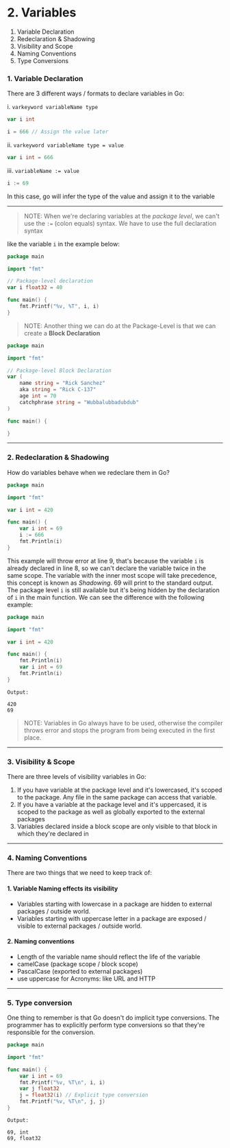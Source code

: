 # 2. Variables

1. Variable Declaration
2. Redeclaration & Shadowing
3. Visibility and Scope
4. Naming Conventions
5. Type Conversions

### 1. Variable Declaration

There are 3 different ways / formats to declare variables in Go:

i. `varkeyword variableName type`

```go
var i int

i = 666 // Assign the value later

```

ii. `varkeyword variableName type = value`

```go
var i int = 666
```

iii. `variableName := value`

```go
i := 69
```

In this case, go will infer the type of the value and assign it to the variable

---

> NOTE: When we're declaring variables at the _package level_, we can't use the `:=` (colon equals) syntax. We have to use the full declaration syntax

like the variable `i` in the example below:

```go
package main

import "fmt"

// Package-level declaration
var i float32 = 40

func main() {
    fmt.Printf("%v, %T", i, i)
}
```

> NOTE: Another thing we can do at the Package-Level is that we can create a **Block Declaration**

```go
package main

import "fmt"

// Package-level Block Declaration
var (
    name string = "Rick Sanchez"
    aka string = "Rick C-137"
    age int = 70
    catchphrase string = "Wubbalubbadubdub"
)

func main() {

}
```

---

### 2. Redeclaration & Shadowing

How do variables behave when we redeclare them in Go?

```go
package main

import "fmt"

var i int = 420

func main() {
    var i int = 69
    i := 666
    fmt.Println(i)
}
```

This example will throw error at line 9, that's because the variable `i` is already declared in line 8, so we can't declare the variable twice in the same scope. The variable with the inner most scope will take precedence, this concept is known as _Shadowing_. 69 will print to the standard output. The package level `i` is still available but it's being hidden by the declaration of `i` in the main function. We can see the difference with the following example:

```go
package main

import "fmt"

var i int = 420

func main() {
	fmt.Println(i)
	var i int = 69
	fmt.Println(i)
}
```

```
Output:

420
69
```

> NOTE: Variables in Go always have to be used, otherwise the compiler throws error and stops the program from being executed in the first place.

---

### 3. Visibility & Scope

There are three levels of visibility variables in Go:

1. If you have variable at the package level and it's lowercased, it's scoped to the package. Any file in the same package can access that variable.
2. If you have a variable at the package level and it's uppercased, it is scoped to the package as well as globally exported to the external packages
3. Variables declared inside a block scope are only visible to that block in which they're declared in

---

### 4. Naming Conventions

There are two things that we need to keep track of:

#### 1. Variable Naming effects its visibility

- Variables starting with lowercase in a package are hidden to external packages / outside world.
- Variables starting with uppercase letter in a package are exposed / visible to external packages / outside world.

#### 2. Naming conventions

- Length of the variable name should reflect the life of the variable
- camelCase (package scope / block scope)
- PascalCase (exported to external packages)
- use uppercase for Acronyms: like URL and HTTP

---

### 5. Type conversion

One thing to remember is that Go doesn't do implicit type conversions. The programmer has to explicitly perform type conversions so that they're responsible for the conversion.

```go
package main

import "fmt"

func main() {
	var i int = 69
	fmt.Printf("%v, %T\n", i, i)
	var j float32
	j = float32(i) // Explicit type conversion
	fmt.Printf("%v, %T\n", j, j)
}
```

```
Output:

69, int
69, float32
```
